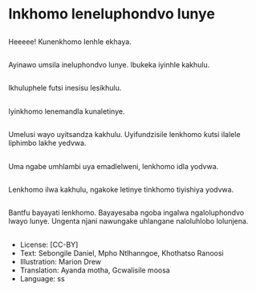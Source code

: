 # Inkhomo leneluphondvo lunye

##
Heeeee! Kunenkhomo lenhle
ekhaya.

##
Ayinawo umsila ineluphondvo
lunye.
Ibukeka iyinhle kakhulu.

##
Ikhuluphele futsi inesisu
lesikhulu.

##
Iyinkhomo lenemandla
kunaletinye.

##
Umelusi wayo uyitsandza
kakhulu.
Uyifundzisile lenkhomo kutsi
ilalele liphimbo lakhe yedvwa.

##
Uma ngabe umhlambi uya
emadlelweni, lenkhomo idla
yodvwa.

##
Lenkhomo ilwa kakhulu, ngakoke letinye tinkhomo tiyishiya
yodvwa.

##
Bantfu bayayati lenkhomo.
Bayayesaba ngoba ingalwa
ngaloluphondvo lwayo lunye.
Ungenta njani nawungake
uhlangane naloluhlobo
lolunjena.

##
* License: [CC-BY]
* Text: Sebongile Daniel, Mpho Ntlhanngoe, Khothatso Ranoosi
* Illustration: Marion Drew
* Translation: Ayanda motha, Gcwalisile moosa
* Language: ss

